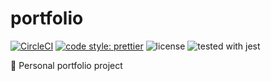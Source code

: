 # portfolio
[![CircleCI](https://circleci.com/gh/bruno02221/portfolio.svg?style=svg)](https://circleci.com/gh/bruno02221/portfolio)
[![code style: prettier](https://img.shields.io/badge/code_style-prettier-ff69b4.svg?style=flat-square)](https://github.com/prettier/prettier)
![license](https://img.shields.io/github/license/mashape/apistatus.svg?style=flat-square)
![tested with jest](https://img.shields.io/badge/tested_with-jest-99424f.svg)


💼 Personal portfolio project
